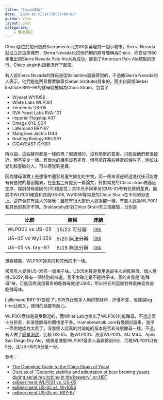 ```yaml
---
title: 'Chico酵母'
date: '2024-10-31T14:50:35+00:00'
author: Vito
layout: post
categories:
    - 釀酒筆記
---
```


Chico是位於加州首府Sacramento北方80多英哩的一個小城市，Sierra Nevada就成立於這座城市，Sierra Nevada也把他們用的酵母暱稱為Chico，而自從1980年推出的Sierra Nevada Pale Ale大為成功，開創了American Pale Ale類型的流行，Chico strain也跟著流行了起來。

有人說Sierra Nevada的酵母是從Ballantine酒廠得到的，不過據Sierra Nevada的人表示，他們是從西貝爾實驗室(Siebel Institute)買來的。而出自同樣Siebel Institute BRY-96的酵母就被稱為Chico Strain，包含了
- Wyeast WY1056
- White Labs WLP001
- Fermentis US-05
- RVA Yeast Labs RVA-101
- Imperial Flagship A07
- Omega OYL-004
- Lallemand BRY-97
- Mangrove Jack's M44
- Bootleg Biology BBUSA1
- GIGAYEAST GY001

所以說，這些酵母都是一樣的嗎？很遺憾的，沒有簡單的答案。只能說他們都很接近，但不完全一樣。有很大的機率沒有差異，但可能在某些特定的條件下，例如味覺比較靈敏的人，可以感覺到差異。

因為酵母事實上是想像中還容易產生變化的生物，同一個來源在經過幾代後可能會有有些微的基因變異，在[參考二](https://www.homebrewtalk.com/threads/from-the-lab-family-tree-of-white-labs-yeast.642831/page-2#post-8916547)有提到一篇論文，針對常見的Chico strain做基因定序，探討酵母基因的(不)穩定性；其中光不同年份的US-05有有些微的差異，而其中WLP001確實和其他US-05, Wy1056等常見的Chico Strain在不同的分支上。這符合在有些人的感覺：雖然有很大部份人認為都一樣，有些人認為WLP001和其他的有所不同。Brulosophy針對Chico Strain有三個實驗，分別是

| 比較 | 結果 | 連結 |
| -- | -- | -- |
| WLP001 vs US-05 | 15/23 可分辦 | [link](https://brulosophy.com/2017/04/03/yeast-comparison-white-labs-wlp001-california-ale-vs-safale-us-05-american-ale-exbeeriment-results/) |
| US-05 vs Wy1056 | 5/20 無法分辦| [link](https://brulosophy.com/2019/08/29/yeast-comparison-safale-us-05-american-ale-vs-wyeast-1056-american-ale-the-bru-club-xbmt-series/) |
| US-05 vs. bry-97 | 6/15 無法分辦| [link](https://brulosophy.com/2015/06/01/safale-us-05-vs-danstar-bry-97-exbeeriment-results/) |

單看結果，WLP001還真的和其他的不一樣。

常常有人覺得US-05有一個桃子味。US05也算是我用過最多次的乾酵母，個人覺得US05的確有一個特別的味道，我不太確定是不是桃子味，我的直覺是"乾酵母"味，可能因為我用最多的乾酵母就是US05，所以把它的這個特殊風味認為是乾酵母味。

Lallemand BRY-97是除了US05外比較多人用的乾酵母，評價不差，但據說lag time比較久，使用的話要有耐心。

WLP001應該是最受歡迎的，而White Lab也推出了WLP001的乾酵母，不過定價十分昂貴，和液態酵母的價格差不多。Homebrewtalk.com有幾個討論串，幾乎一面倒地認為太貴了，沒幾個人認真的討論乾的版本是否和液態酵母一樣。不過，有人做了[簡單測試](https://www.homebrewtalk.com/threads/wlp001-dry.728176/page-2)，比較 US-05、乾WLP001、液態WLP001、MJ M44、Apex San Diego Dry Ale，結果是液態WLP001最多人喜歡得到9分，而乾WLP001只有5分，比US-05的6分低一分。

參考：

- [The Complete Guide to the Chico Strain of Yeast](https://beermaverick.com/the-complete-guide-to-the-chico-strain-of-yeast/)
- [Discuss of "Genomic stability and adaptation of beer brewing yeasts during serial rep itching in the brewery" on HBT](https://www.homebrewtalk.com/threads/from-the-lab-family-tree-of-white-labs-yeast.642831/page-2#post-8916547)
- [exBeeriment WLP001 vs. US-05](https://brulosophy.com/2017/04/03/yeast-comparison-white-labs-wlp001-california-ale-vs-safale-us-05-american-ale-exbeeriment-results/)
- [exBeeriment US-05 vs. Wy1056](https://brulosophy.com/2019/08/29/yeast-comparison-safale-us-05-american-ale-vs-wyeast-1056-american-ale-the-bru-club-xbmt-series/)
- [exBeeriment US-05 vs. BRY-97](https://brulosophy.com/2015/06/01/safale-us-05-vs-danstar-bry-97-exbeeriment-results/)

